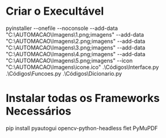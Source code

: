 # Criar o Execultável
pyinstaller --onefile --noconsole 
--add-data "C:\AUTOMACAO\Imagens\1.png;imagens" 
--add-data "C:\AUTOMACAO\Imagens\2.png;imagens" 
--add-data "C:\AUTOMACAO\Imagens\3.png;imagens" 
--add-data "C:\AUTOMACAO\Imagens\4.png;imagens" 
--add-data "C:\AUTOMACAO\Imagens\5.png;imagens" 
--icon "C:\AUTOMACAO\Imagens\icone.ico" 
.\Códigos\Interface.py .\Códigos\Funcoes.py .\Códigos\Dicionario.py

# Instalar todas os Frameworks Necessários
pip install pyautogui opencv-python-headless flet PyMuPDF 
